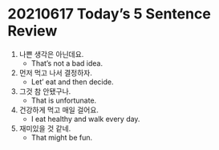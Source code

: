 # 20210617 Today’s 5 Sentence Review



1. 나쁜 생각은 아닌데요.
   -  That’s not a bad idea.
2. 먼저 먹고 나서 결정하자.
   - Let’ eat and then decide.
3. 그것 참 안됐구나.
   - That is unfortunate.
4. 건강하게 먹고 매일 걸어요.
   - I eat healthy and walk every day.
5. 재미있을 것 같네.
   - That might be fun.